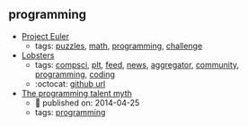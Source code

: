 programming 
---
* [Project Euler](https://projecteuler.net/)
    * tags: [puzzles](../tags/puzzles.md), [math](../tags/math.md), [programming](../tags/programming.md), [challenge](../tags/challenge.md)
* [Lobsters](https://lobste.rs/)
    * tags: [compsci](../tags/compsci.md), [plt](../tags/plt.md), [feed](../tags/feed.md), [news](../tags/news.md), [aggregator](../tags/aggregator.md), [community](../tags/community.md), [programming](../tags/programming.md), [coding](../tags/coding.md)
    * :octocat: [github url](https://github.com/lobsters/lobsters)
* [The programming talent myth](https://lwn.net/Articles/641779/)
    * :calendar: published on: 2014-04-25
    * tags: [programming](../tags/programming.md)
